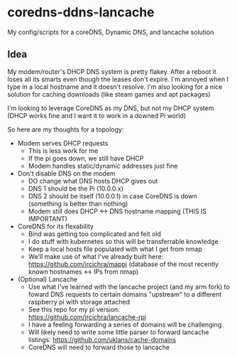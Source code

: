 # coredns-ddns-lancache
My config/scripts for a coreDNS, Dynamic DNS, and lancache solution

## Idea
My modem/router's DHCP DNS system is pretty flakey. After a reboot it loses all its smarts even though the leases don't expire. I'm annoyed when I type in a local hostname and it doesn't resolve. I'm also looking for a nice solution for caching downloads (like steam games and apt packages)

I'm looking to leverage CoreDNS as my DNS, but not my DHCP system (DHCP works fine and I want it to work in a downed Pi world)

So here are my thoughts for a topology:

+ Modem serves DHCP requests
  + This is less work for me
  + If the pi goes down, we still have DHCP
  + Modem handles static/dynamic addresses just fine
+ Don't disable DNS on the modem
  + DO change what DNS hosts DHCP gives out
  + DNS 1 should be the Pi (10.0.0.x)
  + DNS 2 should be itself (10.0.0.1) in case CoreDNS is down (something is better than nothing)
  + Modem still does DHCP <-> DNS hostname mapping (THIS IS IMPORTANT)
+ CoreDNS for its flexability
  + Bind was getting too complicated and felt old
  + I do stuff with kubernetes so this will be transferrable knowledge
  + Keep a local hosts file populated with what I get from nmap
  + We'll make use of what I've already built here: https://github.com/jrcichra/mappi (database of the most recently known hostnames <-> IPs from nmap)
+ (Optional) Lancache
  + Use what I've learned with the lancache project (and my arm fork) to foward DNS requests to certain domains "upstream" to a different raspberry pi with storage attached
  + See this repo for my pi version: https://github.com/jrcichra/lancache-rpi
  + I have a feeling forwarding a series of domains will be challenging
  + Will likely need to write some little parser to forward lancache listings: https://github.com/uklans/cache-domains
  + CoreDNS will need to forward those to lancache